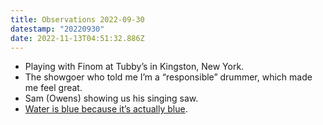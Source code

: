 ```yaml
---
title: Observations 2022-09-30
datestamp: "20220930"
date: 2022-11-13T04:51:32.886Z
---
```

- Playing with Finom at Tubby’s in Kingston, New York.
- The showgoer who told me I’m a “responsible” drummer, which made me feel great.
- Sam (Owens) showing us his singing saw.
- [Water is blue because it’s actually blue](https://thewhippet.org/154-refuge-in-audacity/).